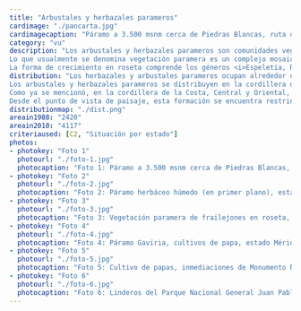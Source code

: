 ```yaml
---
title: "Arbustales y herbazales parameros"
cardimage: "./pancarta.jpg"
cardimagecaption: "Páramo a 3.500 msnm cerca de Piedras Blancas, ruta de Torondoy hacia La Lagunita, estado Mérida. <i>Giuseppe Colonnello</i>"
category: "vu"
description: "Los arbustales y herbazales parameros son comunidades vegetales típicas de las zonas altoandinas por encima del límite de los bosques y el límite entre ambos depende de las condiciones locales de temperatura, la longitud de la estación seca y la masa relativa de las cadenas montañosas (Azócar & Fariñas 2003). Por ejemplo, para la cordillera de Mérida, Monasterio y Reyes (1980) reportan vegetación de páramo a 2.500 m. Por su parte, Azócar y Fariña (2003) definen el límite inferior de la formación en 3.000 m para las vertientes secas y 3.400 m para las húmedas. Es posible observar algunos parches reconocidos como vegetación paramoide a elevaciones menores que las señaladas para la cordillera de los Andes, tanto en las zonas más altas de la cordillera de la Costa como en el macizo de Chimantá, en Guayana (Huber & Alarcón 1988). Esta formación se desarrolla en ambientes microtérmicos (< 9°C) que pueden ser secos o húmedos dependiendo de la vertiente de la montaña donde se encuentren, es decir, si están en sombra de lluvia o no.<br><br>
Lo que usualmente se denomina vegetación paramera es un complejo mosaico de arbustales y herbazales (Foto 1) que varía ampliamente en su fisionomía y constitución florística. Suele estar conformado por una mezcla de rosetas acaulescentes perennes, cojines, graminoides en macolla (Foto 2), arbustos esclerófilos, rosetas acaulescentes gigantes y árboles bajos del género <i>Polylepis</i> (Huber & Alarcón 1988, Azócar & Fariñas 2003, Ataroff & Sarmiento 2004).<br><br>
La forma de crecimiento en roseta comprende los géneros <i>Espeletia, Ruilopezia, Espeletiopsis</i> y <i>Coespeletia</i> (Foto 3). Los graminoides en macolla están conformados por especies gramíneas de los géneros <i>Poa, Agrostis, Muhlenbergia</i>, la ciperácea <i>Carex amicta</i> y las iridáceas <i>Sisyrinchium</i> y <i>Luzula</i>. Por su parte, los cojines incluyen especies como <i>Aciachne pulvinata, Werneria, Mona meridensis</i> y <i>Azorella julianii</i>, entre otras. El grupo arbustivo comúnmente se encuentra conformado por los géneros <i>Hypericum, Vaccinium, Draba</i> y <i>Hesperomeles</i>. El género arbóreo que puede acompañar a esta formación se encuentra representado únicamente por <i>Polylepis</i> (Azócar & Fariñas 2003)."
distribution: "Los herbazales y arbustales parameros ocupan alrededor de 2.420 km<sup>2</sup> ( com. pers. E. Chacón, cit. Azócar y Fariñas (2003). En la investigación de 2010, el estimado fue de aproximadamente 4.117 km<sup>2</sup>, una cifra 70% mayor (Figura 1). Para inferir este valor de superficie se definió el límite inferior de los páramos tomando las curvas de nivel de 2.800 y 3.000 metros para la cordillera andina. Aunque ese límite es variable y depende de las condiciones locales, concuerda con los valores manejados por otros especialistas para estudios regionales (Josse et al. 2009). Si bien esto puede generar subestimaciones o sobreestimaciones en superficie, el método ofrece la ventaja de subsanar el efecto de las nubes que casi siempre están presentes en la región y obstaculizan la lectura de imágenes satelitales. El método compensa, también, las limitaciones que suelen enfrentarse en la obtención de imágenes por radar en zonas montañosas.<br><br>
Los arbustales y herbazales parameros se distribuyen en la cordillera de Mérida desde el estado Lara, hasta el páramo El Tamá, ubicado en la frontera entre el estado Táchira y Colombia. También se encuentran en la Sierra de Perijá, donde el páramo comienza a los 2.800 m (Schubert 1976). No obstante, su distribución es fragmentada y su parche de mayor extensión está asociado al estado Mérida (Figura 1).<br><br>
Como ya se mencionó, en la cordillera de la Costa, Central y Oriental, se reconoce la presencia de una comunidad vegetal que se ha llamado “subpáramo arbustivo costero” por sus llamativas afinidades florísticas con subpáramos andinos (Huber & Alarcón 1988) [Figura 1]. Esta unidad aparece alrededor de los 2.000 m en la cordillera de la Costa Central (El Ávila, silla de Caracas y pico Naiguatá) y a menor altitud, en la Cordillera de la Costa Oriental (cerro Turimiquire) (Steyermark 1966, Steyermark & Huber 1978).<br><br>
Desde el punto de vista de paisaje, esta formación se encuentra restringida a las subregiones montañosas del norte de Venezuela (D1, D2, D42 y D43, D51) [vid. supra, cap. I: Figura 9]."
distributionmap: "./dist.png"
areain1988: "2420"
areain2010: "4117"
criteriaused: [C2, "Situación por estado"]
photos:
- photokey: "Foto 1"
  photourl: "./foto-1.jpg"
  photocaption: "Foto 1: Páramo a 3.500 msnm cerca de Piedras Blancas, ruta de Torondoy hacia La Lagunita, estado Mérida. <i>Giuseppe Colonnello</i>"
- photokey: "Foto 2"
  photourl: "./foto-2.jpg"
  photocaption: "Foto 2: Páramo herbáceo húmedo (en primer plano), estado Mérida. <i>Mario Fariñas</i>"
- photokey: "Foto 3"
  photourl: "./foto-3.jpg"
  photocaption: "Foto 3: Vegetación paramera de frailejones en roseta, páramo de Piedras Blancas, estado Mérida. <i>José Antonio González-Carcacía</i>"
- photokey: "Foto 4"
  photourl: "./foto-4.jpg"
  photocaption: "Foto 4: Páramo Gaviria, cultivos de papa, estado Mérida. <i>Giuseppe Colonnello</i>"
- photokey: "Foto 5"
  photourl: "./foto-5.jpg"
  photocaption: "Foto 5: Cultivo de papas, inmediaciones de Monumento Natural Teta de Niquitao-Güirigay, estado Trujillo. <i>Giuseppe Colonnello</i>"
- photokey: "Foto 6"
  photourl: "./foto-6.jpg"
  photocaption: "Foto 6: Linderos del Parque Nacional General Juan Pablo Peñaloza (páramos Batallón y La Negra). <i>Sergio Zambrano-Martínez</i>"
---
```

